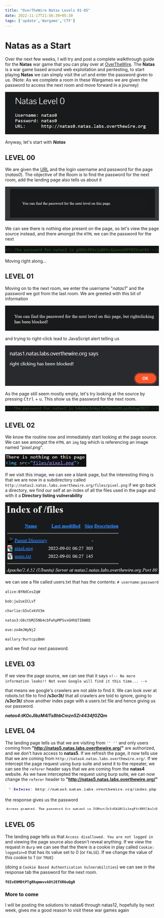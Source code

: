 ```yaml
---
title: "OverTheWire Natas Levels 01-05"
date: 2022-11-17T21:56:39+05:30
tags: ['update','Wargame','CTF']
---
```


# Natas as a Start 

Over the next few weeks, I will try and post a complete walkthrough guide for the **Natas** war game that you can play over at [OverTheWire](https://overthewire.org/wargames/natas/).  The **Natas** is a war game based around web exploitation and pentesting, to start playing **Natas** we can simply visit the url and enter the password given to us. (Note: As we complete a room in these Wargames we are given the password to access the next room and move forward in a journey) 

![](/Blog2/Natas0-start.png)

Anyway, let's start with **_Natas_**

## LEVEL 00
We are given the [URL](http://natas0.natas.labs.overthewire.org/) and the login username and password for the page (_natas0_). The objective of the Room is to find the password for the next room, add the landing page also tells us about it

![](/Blog2/Natas0-home-info.png)

We can see there is nothing else present on the page, so let's view the page source instead, and there amongst the ``HTML`` we can the password for the next

![](/Blog2/Natas0-password.png)

Moving right along...

## LEVEL 01
Moving on to the next room, we enter the username "*_natas1_*" and the password we got from the last room. We are greeted with this bit of information 

![](/Blog2/natas1-home-info.png) 

and trying to right-click lead to JavaScript alert telling us

![](/Blog2/natas1-rightclick-result.png)

As the page still seem mostly empty, let's try looking at the source by pressing <kbd>Ctrl</kbd>  + <kbd>u</kbd>. This show us the password for the next room.

![](/Blog2/natas1-password.png)

## LEVEL 02
We know the routine now and immediately start looking at the page source. We can see amongst the ``HTML``  an ``img``  tag which is referencing an image named "_pixel.png_".

![](/blog2/natas2-img-html.png)

If we visit this image, we can see a blank page, but the interesting thing is that we are now in a subdirectory called ``http://natas2.natas.labs.overthewire.org/files/pixel.png``
if we go back a directory, we find our self at an index of all the files used in the page and with it a **Directory listing vulnerability**

![](/Blog2/natas2-index.png) 

we can see a file called users.txt that has the contents:
``# username:password``

``alice:BYNdCesZqW``

``bob:jw2ueICLvT``

``charlie:G5vCxkVV3m``

``natas3:G6ctbMJ5Nb4cbFwhpMPSvxGHhQ7I6W8Q``

``eve:zo4mJWyNj2``

``mallory:9urtcpzBmH``

and we find our next password.

## LEVEL 03
If we view the page source, we can see that it says 
``<!-- No more information leaks!! Not even Google will find it this time... -->``

that means we google's crawlers are not able to find it.
We can look over at robots.txt file to find **/s3cr3t/** that all crawlers are told to ignore, 
going to **/s3cr3t/** show another index page with a users.txt file and hence giving us our password.

**_natas4:tKOcJIbzM4lTs8hbCmzn5Zr4434fGZQm_**

## LEVEL 04
The landing page tells us that we are visiting from ``'' ''``  and only users coming from **"http://natas5.natas.labs.overthewire.org/"** are authorized, and we don't have access to **natas5**. If we refresh the page, it now tells use that we are coming from ``http://natas4.natas.labs.overthewire.org/``. 
If we intercept the page request using burp suite and send it to the repeater, we can see the ``referer`` header says that we are coming from the **natas4** website. As we have intercepted the request using burp suite, we can now change the ``referer`` header to **"http://natas5.natas.labs.overthewire.org/"** 

![](/Blog2/natas4-referer.png)

the response gives us the password

![](/Blog2/natas4-ans.png)

## LEVEL 05
The landing page tells us that ``Access disallowed. You are not logged in`` and viewing the page source also doesn't reveal anything. If we view the request in ``Burp`` we can see that the there is a cookie in play called ``Cookie: loggedin=0`` that has its value set to 0 (or ``FALSE``). If we change the value of this cookie to 1 (or ``TRUE``)

(doing a ``Cookie Based Authentication Vulnerabilities``)
we can see in the response tab the password for the next room.

**``fOIvE0MDtPTgRhqmmvvAOt2EfXR6uQgR``**

### More to come

I will be posting the solutions to natas6 through natas12, hopefully by next week, gives me a good reason to visit these war games again